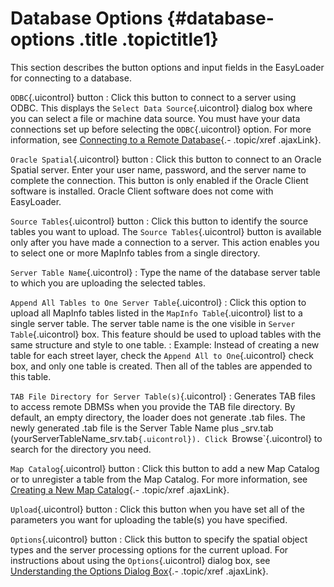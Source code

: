 Database Options {#database-options .title .topictitle1}
================

This section describes the button options and input fields in the EasyLoader for connecting to a database.

`ODBC`{.uicontrol} button
:   Click this button to connect to a server using ODBC. This displays the `Select Data Source`{.uicontrol} dialog box where you can select a file or machine data source. You must have your data connections set up before selecting the `ODBC`{.uicontrol} option. For more information, see [Connecting to a Remote Database](contents/connectingtoremotedatabase.html){.- .topic/xref .ajaxLink}.

`Oracle Spatial`{.uicontrol} button
:   Click this button to connect to an Oracle Spatial server. Enter your user name, password, and the server name to complete the connection. This button is only enabled if the Oracle Client software is installed. Oracle Client software does not come with EasyLoader.

`Source Tables`{.uicontrol} button
:   Click this button to identify the source tables you want to upload. The `Source Tables`{.uicontrol} button is available only after you have made a connection to a server. This action enables you to select one or more MapInfo tables from a single directory.

`Server Table Name`{.uicontrol}
:   Type the name of the database server table to which you are uploading the selected tables.

`Append All Tables to One Server Table`{.uicontrol}
:   Click this option to upload all MapInfo tables listed in the `MapInfo Table`{.uicontrol} list to a single server table. The server table name is the one visible in `Server Table`{.uicontrol} box. This feature should be used to upload tables with the same structure and style to one table.
:   Example: Instead of creating a new table for each street layer, check the `Append All to One`{.uicontrol} check box, and only one table is created. Then all of the tables are appended to this table.

`TAB File Directory for Server Table(s)`{.uicontrol}
:   Generates TAB files to access remote DBMSs when you provide the TAB file directory. By default, an empty directory, the loader does not generate .tab files. The newly generated .tab file is the Server Table Name plus \_srv.tab (<span class="ph filepath">yourServerTableName\_srv.tab`{.uicontrol}). Click `Browse`{.uicontrol} to search for the directory you need.

`Map Catalog`{.uicontrol} button
:   Click this button to add a new Map Catalog or to unregister a table from the Map Catalog. For more information, see [Creating a New Map Catalog](contents/creatingmapcatalog.html){.- .topic/xref .ajaxLink}.

`Upload`{.uicontrol} button
:   Click this button when you have set all of the parameters you want for uploading the table(s) you have specified.

`Options`{.uicontrol} button
:   Click this button to specify the spatial object types and the server processing options for the current upload. For instructions about using the `Options`{.uicontrol} dialog box, see [Understanding the Options Dialog Box](contents/understandingoptionsdialog.html){.- .topic/xref .ajaxLink}.

